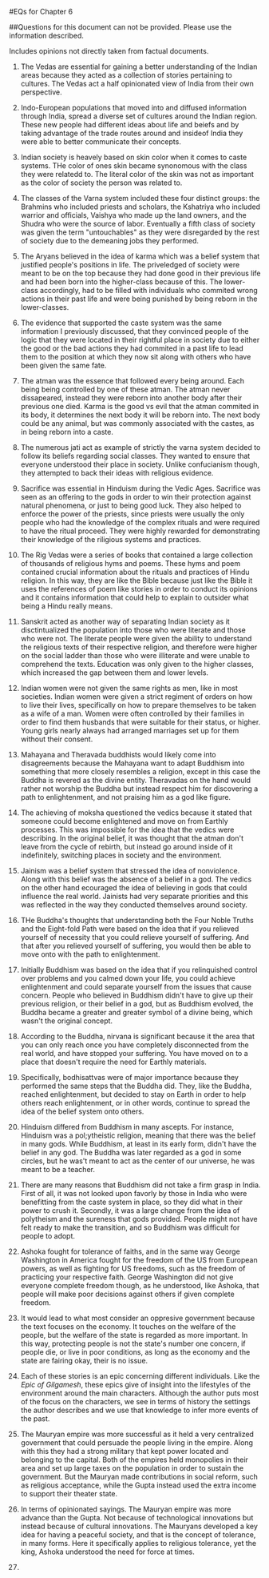 #EQs for Chapter 6

##Questions for this document can not be provided. Please use the information described.

Includes opinions not directly taken from factual documents.

1. The Vedas are essential for gaining a better understanding of the Indian areas because they acted as a collection of stories pertaining to cultures. The Vedas act a half opinionated view of India from their own perspective.

2. Indo-European populations that moved into and diffused information through India, spread a diverse set of cultures around the Indian region. These new people had different ideas about life and beiefs and by taking advantage of the trade routes around and insideof India they were able to better communicate their concepts.

3. Indian society is heavely based on skin color when it comes to caste systems. THe color of ones skin became synonomous with the class they were relatedd to. The literal color of the skin was not as important as the color of society the person was related to.

4. The classes of the Varna system included these four distinct groups: the Brahmins who included priests and scholars, the Kshatriya who included warrior and officials, Vaishya who made up the land owners, and the Shudra who were the source of labor. Eventually a fifth class of society was given the term "untouchables" as they were disregarded by the rest of society due to the demeaning jobs they performed.

5. The Aryans believed in the idea of karma which was a belief system that justified people's positions in life. The priveledged of society were meant to be on the top because they had done good in their previous life and had been born into the higher-class because of this. The lower-class accordingly, had to be filled with individuals who commited wrong actions in their past life and were being punished by being reborn in the lower-classes.

6. The evidence that supported the caste system was the same information I previously discussed, that they convinced people of the logic that they were located in their rightful place in society due to either the good or the bad actions they had commited in a past life to lead them to the position at which they now sit along with others who have been given the same fate.

7. The atman was the essence that followed every being around. Each being being controlled by one of these atman. The atman never dissapeared, instead they were reborn into another body after their previous one died. Karma is the good vs evil that the atman commited in its body, it determines the next body it will be reborn into. The next body could be any animal, but was commonly associated with the castes, as in being reborn into a caste.

8. The numerous jati act as example of strictly the varna system decided to follow its beliefs regarding social classes. They wanted to ensure that everyone understood their place in society. Unlike confucianism though, they attempted to back their ideas with religious evidence.

9. Sacrifice was essential in Hinduism during the Vedic Ages. Sacrifice was seen as an offering to the gods in order to win their protection against natural phenomena, or just to being good luck. They also helped to enforce the power of the priests, since priests were usually the only people who had the knowledge of the complex rituals and were required to have the ritual proceed. They were highly rewarded for demonstrating their knowledge of the riligious systems and practices.

10. The Rig Vedas were a series of books that contained a large collection of thousands of religious hyms and poems. These hyms and poem contained crucial information about the rituals and practices of Hindu religion. In this way, they are like the Bible because just like the Bible it uses the references of poem like stories in order to conduct its opinions and it contains information that could help to explain to outsider what being a Hindu really means.

11. Sanskrit acted as another way of separating Indian society as it disctintualized the population into those who were literate and those who were not. The literate people were given the ability to understand the religious texts of their respective religion, and therefore were higher on the social ladder than those who were illiterate and were unable to comprehend the texts. Education was only given to the higher classes, which increased the gap between them and lower levels.

12. Indian women were not given the same rights as men, like in most societies. Indian women were given a strict regiment of orders on how to live their lives, specifically on how to prepare themselves to be taken as a wife of a man. Women were often controlled by their families in order to find them husbands that were suitable for their status, or higher. Young girls nearly always had arranged marriages set up for them without their consent.

13. Mahayana and Theravada buddhists would likely come into disagreements because the Mahayana want to adapt Buddhism into something that more closely resembles a religion, except in this case the Buddha is revered as the divine entity. Theravadas on the hand would rather not worship the Buddha but instead respect him for discovering a path to enlightenment, and not praising him as a god like figure.

14. The achieving of moksha questioned the vedics because it stated that someone could become enlightened and move on from Earthly processes. This was impossible for the idea that the vedics were describing. In the original belief, it was thought that the atman don't leave from the cycle of rebirth, but instead go around inside of it indefinitely, switching places in society and the environment.

15. Jainism was a belief system that stressed the idea of nonviolence. Along with this belief was the absence of a belief in a god. The vedics on the other hand ecouraged the idea of believing in gods that could influence the real world. Jainists had very separate priorities and this was reflected in the way they conducted themselves around society.

16. THe Buddha's thoughts that understanding both the Four Noble Truths and the Eight-fold Path were based on the idea that if you relieved yourself of necessity that you could relieve yourself of suffering. And that after you relieved yourself of suffering, you would then be able to move onto with the path to enlightenment.

17. Initially Buddhism was based on the idea that if you relinquished control over problems and you calmed down your life, you could achieve enlightenment and could separate yourself from the issues that cause concern. People who believed in Buddhism didn't have to give up their previous religion, or their belief in a god, but as Buddhism evolved, the Buddha became a greater and greater symbol of a divine being, which wasn't the original concept.

18. According to the Buddha, nirvana is significant because it the area that you can only reach once you have completely disconnected from the real world, and have stopped your suffering. You have moved on to a place that doesn't require the need for Earthly materials.

19. Specifically, bodhisattvas were of major importance because they performed the same steps that the Buddha did. They, like the Buddha, reached enlightenment, but decided to stay on Earth in order to help others reach enlightenment, or in other words, continue to spread the idea of the belief system onto others.

20. Hinduism differed from Buddhism in many ascepts. For instance, Hinduism was a pol;ytheistic religion, meaning that there was the belief in many gods. While Buddhism, at least in its early form, didn't have the belief in any god. The Buddha was later regarded as a god in some circles, but he was't meant to act as the center of our universe, he was meant to be a teacher.

21. There are many reasons that Buddhism did not take a firm grasp in India. First of all, it was not looked upon favorly by those in India who were benefitting from the caste system in place, so they did what in their power to crush it. Secondly, it was a large change from the idea of polytheism and the sureness that gods provided. People might not have felt ready to make the transition, and so Buddhism was difficult for people to adopt.

22. Ashoka fought for tolerance of faiths, and in the same way George Washington in America fought for the freedom of the US from European powers, as well as fighting for US freedoms, such as the freedom of practicing your respective faith. George Washington did not give everyone complete freedom though, as he understood, like Ashoka, that people will make poor decisions against others if given complete freedom.

23. It would lead to what most consider an oppresive government because the text focuses on the economy. It touches on the welfare of the people, but the welfare of the state is regarded as more important. In this way, protecting people is not the state's number one concern, if people die, or live in poor conditions, as long as the economy and the state are fairing okay, their is no issue.

24. Each of these stories is an epic concerning different individuals. Like the *Epic of Gilgamesh*, these epics give of insight into the lifestyles of the environment around the main characters. Although the author puts most of the focus on the characters, we see in terms of history the settings the author describes and we use that knowledge to infer more events of the past.

25. The Mauryan empire was more successful as it held a very centralized government that could persuade the people living in the empire. Along with this they had a strong military that kept power located and belonging to the capital. Both of the empires held monopolies in their area and set up large taxes on the population in order to sustain the government. But the Mauryan made contributions in social reform, such as religious acceptance, while the Gupta instead used the extra income to support their theater state. 

26. In terms of opinionated sayings. The Mauryan empire was more advance than the Gupta. Not because of technological innovations but instead because of cultural innovations. The Mauryans developed a key idea for having a peaceful society, and that is the concept of tolerance, in many forms. Here it specifically applies to religious tolerance, yet the king, Ashoka understood the need for force at times.

27.
